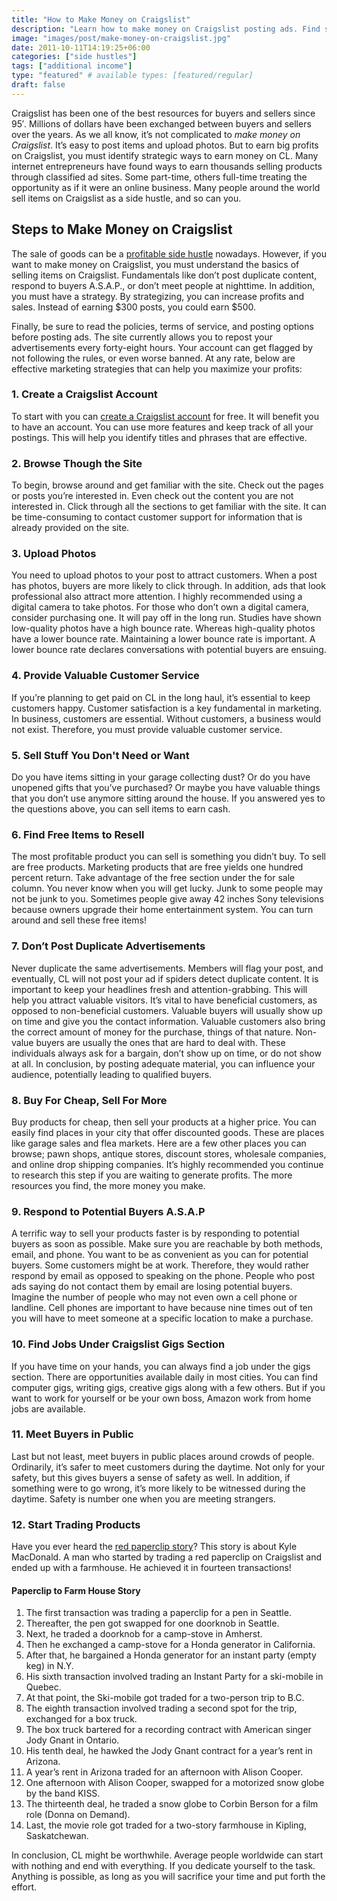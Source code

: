 ```yaml
---
title: "How to Make Money on Craigslist"
description: "Learn how to make money on Craigslist posting ads. Find strategies and tips to maximize profits by buying, selling, and trading."
image: "images/post/make-money-on-craigslist.jpg"
date: 2011-10-11T14:19:25+06:00
categories: ["side hustles"]
tags: ["additional income"]
type: "featured" # available types: [featured/regular]
draft: false
---
```


Craigslist has been one of the best resources for buyers and sellers since 95′. Millions of dollars have been exchanged between buyers and sellers over the years. As we all know, it’s not complicated to _make money on Craigslist_. It’s easy to post items and upload photos. But to earn big profits on Craigslist, you must identify strategic ways to earn money on CL. Many internet entrepreneurs have found ways to earn thousands selling products through classified ad sites. Some part-time, others full-time treating the opportunity as if it were an online business. Many people around the world sell items on Craigslist as a side hustle, and so can you.

## Steps to Make Money on Craigslist

The sale of goods can be a [profitable side hustle](/blog/best-side-hustle-ideas) nowadays. However, if you want to make money on Craigslist, you must understand the basics of selling items on Craigslist. Fundamentals like don’t post duplicate content, respond to buyers A.S.A.P., or don’t meet people at nighttime. In addition, you must have a strategy. By strategizing, you can increase profits and sales. Instead of earning $300 posts, you could earn $500.

Finally, be sure to read the policies, terms of service, and posting options before posting ads. The site currently allows you to repost your advertisements every forty-eight hours. Your account can get flagged by not following the rules, or even worse banned. At any rate, below are effective marketing strategies that can help you maximize your profits:

### 1. Create a Craigslist Account

To start with you can [create a Craigslist account](https://accounts.craigslist.org/signup/) for free. It will benefit you to have an account. You can use more features and keep track of all your postings. This will help you identify titles and phrases that are effective.

### 2. Browse Though the Site

To begin, browse around and get familiar with the site. Check out the pages or posts you’re interested in. Even check out the content you are not interested in. Click through all the sections to get familiar with the site. It can be time-consuming to contact customer support for information that is already provided on the site.

### 3. Upload Photos

You need to upload photos to your post to attract customers. When a post has photos, buyers are more likely to click through. In addition, ads that look professional also attract more attention. I highly recommended using a digital camera to take photos. For those who don’t own a digital camera, consider purchasing one. It will pay off in the long run. Studies have shown low-quality photos have a high bounce rate. Whereas high-quality photos have a lower bounce rate. Maintaining a lower bounce rate is important. A lower bounce rate declares conversations with potential buyers are ensuing.

### 4. Provide Valuable Customer Service

If you’re planning to get paid on CL in the long haul, it’s essential to keep customers happy. Customer satisfaction is a key fundamental in marketing. In business, customers are essential. Without customers, a business would not exist. Therefore, you must provide valuable customer service.

### 5. Sell Stuff You Don't Need or Want

Do you have items sitting in your garage collecting dust? Or do you have unopened gifts that you’ve purchased? Or maybe you have valuable things that you don’t use anymore sitting around the house. If you answered yes to the questions above, you can sell items to earn cash.

### 6. Find Free Items to Resell

The most profitable product you can sell is something you didn’t buy. To sell are free products. Marketing products that are free yields one hundred percent return. Take advantage of the free section under the for sale column. You never know when you will get lucky. Junk to some people may not be junk to you. Sometimes people give away 42 inches Sony televisions because owners upgrade their home entertainment system. You can turn around and sell these free items!

### 7. Don’t Post Duplicate Advertisements

Never duplicate the same advertisements. Members will flag your post, and eventually, CL will not post your ad if spiders detect duplicate content. It is important to keep your headlines fresh and attention-grabbing. This will help you attract valuable visitors. It’s vital to have beneficial customers, as opposed to non-beneficial customers. Valuable buyers will usually show up on time and give you the contact information. Valuable customers also bring the correct amount of money for the purchase, things of that nature. Non-value buyers are usually the ones that are hard to deal with. These individuals always ask for a bargain, don’t show up on time, or do not show at all. In conclusion, by posting adequate material, you can influence your audience, potentially leading to qualified buyers.

### 8. Buy For Cheap, Sell For More

Buy products for cheap, then sell your products at a higher price. You can easily find places in your city that offer discounted goods. These are places like garage sales and flea markets. Here are a few other places you can browse; pawn shops, antique stores, discount stores, wholesale companies, and online drop shipping companies. It’s highly recommended you continue to research this step if you are waiting to generate profits. The more resources you find, the more money you make.

### 9. Respond to Potential Buyers A.S.A.P

A terrific way to sell your products faster is by responding to potential buyers as soon as possible. Make sure you are reachable by both methods, email, and phone. You want to be as convenient as you can for potential buyers. Some customers might be at work. Therefore, they would rather respond by email as opposed to speaking on the phone. People who post ads saying do not contact them by email are losing potential buyers. Imagine the number of people who may not even own a cell phone or landline. Cell phones are important to have because nine times out of ten you will have to meet someone at a specific location to make a purchase.

### 10. Find Jobs Under Craigslist Gigs Section

If you have time on your hands, you can always find a job under the gigs section. There are opportunities available daily in most cities. You can find computer gigs, writing gigs, creative gigs along with a few others. But if you want to work for yourself or be your own boss, Amazon work from home jobs are available.

### 11. Meet Buyers in Public

Last but not least, meet buyers in public places around crowds of people. Ordinarily, it’s safer to meet customers during the daytime. Not only for your safety, but this gives buyers a sense of safety as well. In addition, if something were to go wrong, it’s more likely to be witnessed during the daytime. Safety is number one when you are meeting strangers.

### 12. Start Trading Products

Have you ever heard the [red paperclip story](https://en.wikipedia.org/wiki/One_red_paperclip)? This story is about Kyle MacDonald. A man who started by trading a red paperclip on Craigslist and ended up with a farmhouse. He achieved it in fourteen transactions!

#### Paperclip to Farm House Story

1. The first transaction was trading a paperclip for a pen in Seattle.
2. Thereafter, the pen got swapped for one doorknob in Seattle.
3. Next, he traded a doorknob for a camp-stove in Amherst.
4. Then he exchanged a camp-stove for a Honda generator in California.
5. After that, he bargained a Honda generator for an instant party (empty keg) in N.Y.
6. His sixth transaction involved trading an Instant Party for a ski-mobile in Quebec.
7. At that point, the Ski-mobile got traded for a two-person trip to B.C.
8. The eighth transaction involved trading a second spot for the trip, exchanged for a box truck.
9. The box truck bartered for a recording contract with American singer Jody Gnant in Ontario.
10. His tenth deal, he hawked the Jody Gnant contract for a year’s rent in Arizona.
11. A year’s rent in Arizona traded for an afternoon with Alison Cooper.
12. One afternoon with Alison Cooper, swapped for a motorized snow globe by the band KISS.
13. The thirteenth deal, he traded a snow globe to Corbin Berson for a film role (Donna on Demand).
14. Last, the movie role got traded for a two-story farmhouse in Kipling, Saskatchewan.

In conclusion, CL might be worthwhile. Average people worldwide can start with nothing and end with everything. If you dedicate yourself to the task. Anything is possible, as long as you will sacrifice your time and put forth the effort.
